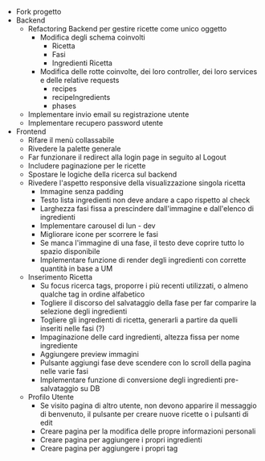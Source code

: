 - Fork progetto
- Backend
    - Refactoring Backend per gestire ricette come unico oggetto
        - Modifica degli schema coinvolti
            - Ricetta
            - Fasi
            - Ingredienti Ricetta
        - Modifica delle rotte coinvolte, dei loro controller, dei loro services e delle relative requests
            - recipes
            - recipeIngredients
            - phases
    - Implementare invio email su registrazione utente
    - Implementare recupero password utente
- Frontend
    - Rifare il menù collassabile
    - Rivedere la palette generale
    - Far funzionare il redirect alla login page in seguito al Logout
    - Includere paginazione per le ricette
    - Spostare le logiche della ricerca sul backend
    - Rivedere l'aspetto responsive della visualizzazione singola ricetta
        - Immagine senza padding
        - Testo lista ingredienti non deve andare a capo rispetto al check
        - Larghezza fasi fissa a prescindere dall'immagine e dall'elenco di ingredienti
        - Implementare carousel di lun - dev
        - Migliorare icone per scorrere le fasi
        - Se manca l'immagine di una fase, il testo deve coprire tutto lo spazio disponibile
        - Implementare funzione di render degli ingredienti con corrette quantità in base a UM
    - Inserimento Ricetta
        - Su focus ricerca tags, proporre i più recenti utilizzati, o almeno qualche tag in ordine alfabetico
        - Togliere il discorso del salvataggio della fase per far comparire la selezione degli ingredienti
        - Togliere gli ingredienti di ricetta, generarli a partire da quelli inseriti nelle fasi (?)
        - Impaginazione delle card ingredienti, altezza fissa per nome ingrediente
        - Aggiungere preview immagini
        - Pulsante aggiungi fase deve scendere con lo scroll della pagina nelle varie fasi
        - Implementare funzione di conversione degli ingredienti pre-salvataggio su DB
    - Profilo Utente
        - Se visito pagina di altro utente, non devono apparire il messaggio di benvenuto, il pulsante per creare nuove ricette o i pulsanti di edit
        - Creare pagina per la modifica delle propre informazioni personali
        - Creare pagina per aggiungere i propri ingredienti
        - Creare pagina per aggiungere i propri tag
